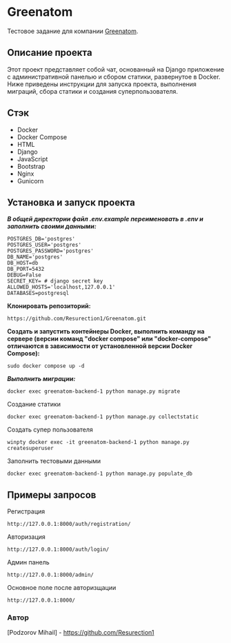 # Greenatom

Тестовое задание для компании [Greenatom](https://www.greenatom.ru/).

## Описание проекта

Этот проект представляет собой чат, основанный на Django приложение с административной панелью и сбором статики, развернутое в Docker. Ниже приведены инструкции для запуска проекта, выполнения миграций, сбора статики и создания суперпользователя.

## Стэк
- Docker
- Docker Compose
- HTML
- Django
- JavaScript
- Bootstrap
- Nginx
- Gunicorn

## Установка и запуск проекта

**_В общей директории файл .env.example переименовать в .env и заполнить своими данными:_**
```
POSTGRES_DB='postgres'
POSTGRES_USER='postgres'
POSTGRES_PASSWORD='postgres'
DB_NAME='postgres'
DB_HOST=db
DB_PORT=5432
DEBUG=False
SECRET_KEY= # django secret key
ALLOWED_HOSTS='localhost,127.0.0.1'
DATABASES=postgresql
``` 


**Клонировать репозиторий:**
```
https://github.com/Resurection1/Greenatom.git
```


**Создать и запустить контейнеры Docker, выполнить команду на сервере (версии команд "docker compose" или "docker-compose" отличаются в зависимости от установленной версии Docker Compose):**
```
sudo docker compose up -d
```

**_Выполнить миграции:_**

```
docker exec greenatom-backend-1 python manage.py migrate 
```
Создание статики
```
docker exec greenatom-backend-1 python manage.py collectstatic
```
Создать супер пользователя
```
winpty docker exec -it greenatom-backend-1 python manage.py createsuperuser
```
Заполнить тестовыми данными 
```
docker exec greenatom-backend-1 python manage.py populate_db
```

## Примеры запросов
Регистрация
```
http://127.0.0.1:8000/auth/registration/
```
Авторизация
```
http://127.0.0.1:8000/auth/login/
```
Админ панель
```
http://127.0.0.1:8000/admin/
```
Основное поле после авторизщации
```
http://127.0.0.1:8000/
```


### Автор
[Podzorov Mihail] - https://github.com/Resurection1